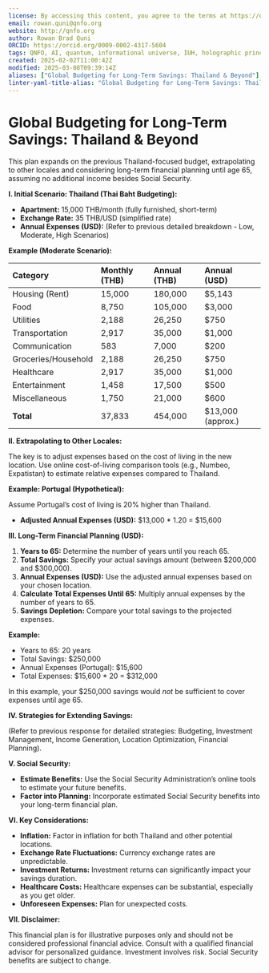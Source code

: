 ```yaml
---
license: By accessing this content, you agree to the terms at https://qnfo.org/LICENSE
email: rowan.quni@qnfo.org
website: http://qnfo.org
author: Rowan Brad Quni
ORCID: https://orcid.org/0009-0002-4317-5604
tags: QNFO, AI, quantum, informational universe, IUH, holographic principle
created: 2025-02-02T11:00:42Z
modified: 2025-03-08T09:39:14Z
aliases: ["Global Budgeting for Long-Term Savings: Thailand & Beyond"]
linter-yaml-title-alias: "Global Budgeting for Long-Term Savings: Thailand & Beyond"
---
```


# Global Budgeting for Long-Term Savings: Thailand & Beyond

This plan expands on the previous Thailand-focused budget, extrapolating to other locales and considering long-term financial planning until age 65, assuming no additional income besides Social Security.

**I. Initial Scenario: Thailand (Thai Baht Budgeting):**

-   **Apartment:** 15,000 THB/month (fully furnished, short-term)
-   **Exchange Rate:** 35 THB/USD (simplified rate)
-   **Annual Expenses (USD):** (Refer to previous detailed breakdown - Low, Moderate, High Scenarios)

**Example (Moderate Scenario):**

| Category             | Monthly (THB) | Annual (THB) | Annual (USD) |
|:-------------------- |:------------- |:------------- |:------------- |
| Housing (Rent)       | 15,000        | 180,000        | $5,143         |
| Food                 | 8,750         | 105,000        | $3,000         |
| Utilities            | 2,188         | 26,250         | $750           |
| Transportation       | 2,917         | 35,000         | $1,000         |
| Communication        | 583           | 7,000          | $200           |
| Groceries/Household  | 2,188         | 26,250         | $750           |
| Healthcare           | 2,917         | 35,000         | $1,000         |
| Entertainment        | 1,458         | 17,500         | $500           |
| Miscellaneous        | 1,750         | 21,000         | $600           |
| **Total**            | 37,833        | 454,000        | $13,000 (approx.) |

**II. Extrapolating to Other Locales:**

The key is to adjust expenses based on the cost of living in the new location. Use online cost-of-living comparison tools (e.g., Numbeo, Expatistan) to estimate relative expenses compared to Thailand.

**Example: Portugal (Hypothetical):**

Assume Portugal’s cost of living is 20% higher than Thailand.

-   **Adjusted Annual Expenses (USD):** $13,000 * 1.20 = $15,600

**III. Long-Term Financial Planning (USD):**

1.  **Years to 65:** Determine the number of years until you reach 65.
2.  **Total Savings:** Specify your actual savings amount (between $200,000 and $300,000).
3.  **Annual Expenses (USD):** Use the adjusted annual expenses based on your chosen location.
4.  **Calculate Total Expenses Until 65:** Multiply annual expenses by the number of years to 65.
5.  **Savings Depletion:** Compare your total savings to the projected expenses.

**Example:**

-   Years to 65: 20 years
-   Total Savings: $250,000
-   Annual Expenses (Portugal): $15,600
-   Total Expenses: $15,600 * 20 = $312,000

In this example, your $250,000 savings would *not* be sufficient to cover expenses until age 65.

**IV. Strategies for Extending Savings:**

(Refer to previous response for detailed strategies: Budgeting, Investment Management, Income Generation, Location Optimization, Financial Planning).

**V. Social Security:**

-   **Estimate Benefits:** Use the Social Security Administration’s online tools to estimate your future benefits.
-   **Factor into Planning:** Incorporate estimated Social Security benefits into your long-term financial plan.

**VI. Key Considerations:**

-   **Inflation:** Factor in inflation for both Thailand and other potential locations.
-   **Exchange Rate Fluctuations:** Currency exchange rates are unpredictable.
-   **Investment Returns:** Investment returns can significantly impact your savings duration.
-   **Healthcare Costs:** Healthcare expenses can be substantial, especially as you get older.
-   **Unforeseen Expenses:** Plan for unexpected costs.

**VII. Disclaimer:**

This financial plan is for illustrative purposes only and should not be considered professional financial advice. Consult with a qualified financial advisor for personalized guidance. Investment involves risk. Social Security benefits are subject to change.
